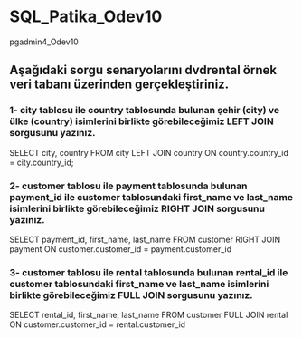 # SQL_Patika_Odev10
pgadmin4_Odev10

## Aşağıdaki sorgu senaryolarını dvdrental örnek veri tabanı üzerinden gerçekleştiriniz.

### 1- city tablosu ile country tablosunda bulunan şehir (city) ve ülke (country) isimlerini birlikte görebileceğimiz LEFT JOIN sorgusunu yazınız.
SELECT city, country FROM city
LEFT JOIN country ON country.country_id = city.country_id;

### 2- customer tablosu ile payment tablosunda bulunan payment_id ile customer tablosundaki first_name ve last_name isimlerini birlikte görebileceğimiz RIGHT JOIN sorgusunu yazınız.
SELECT payment_id, first_name, last_name FROM customer
RIGHT JOIN payment ON customer.customer_id = payment.customer_id

### 3- customer tablosu ile rental tablosunda bulunan rental_id ile customer tablosundaki first_name ve last_name isimlerini birlikte görebileceğimiz FULL JOIN sorgusunu yazınız.
SELECT rental_id, first_name, last_name FROM customer
FULL JOIN rental ON customer.customer_id = rental.customer_id
